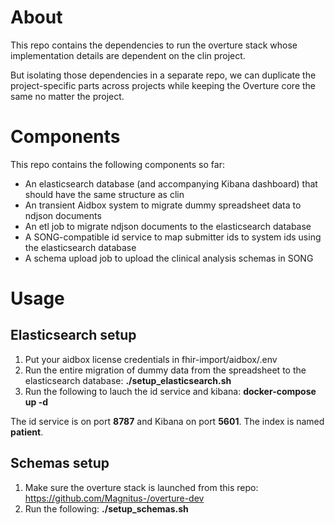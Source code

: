 # About

This repo contains the dependencies to run the overture stack whose implementation details are dependent on the clin project.

But isolating those dependencies in a separate repo, we can duplicate the project-specific parts across projects while keeping the Overture core the same no matter the project.

# Components

This repo contains the following components so far:
- An elasticsearch database (and accompanying Kibana dashboard) that should have the same structure as clin
- An transient Aidbox system to migrate dummy spreadsheet data to ndjson documents
- An etl job to migrate ndjson documents to the elasticsearch database
- A SONG-compatible id service to map submitter ids to system ids using the elasticsearch database
- A schema upload job to upload the clinical analysis schemas in SONG

# Usage

## Elasticsearch setup

1. Put your aidbox license credentials in fhir-import/aidbox/.env
2. Run the entire migration of dummy data from the spreadsheet to the elasticsearch database: **./setup_elasticsearch.sh**
3. Run the following to lauch the id service and kibana: **docker-compose up -d**

The id service is on port **8787** and Kibana on port **5601**. The index is named **patient**.

## Schemas setup

1. Make sure the overture stack is launched from this repo: https://github.com/Magnitus-/overture-dev
2. Run the following: **./setup_schemas.sh**